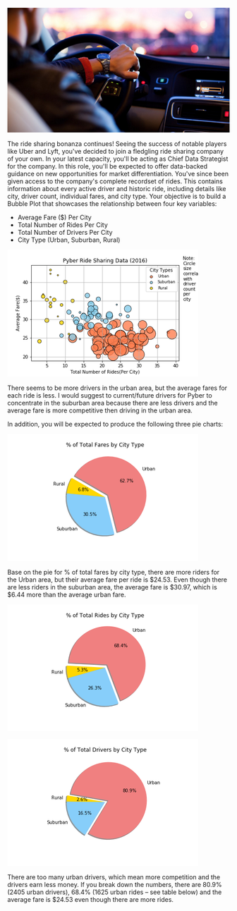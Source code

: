 ![Ride](images/Ride.png)

The ride sharing bonanza continues! Seeing the success of notable players like Uber and Lyft, you've decided to join a fledgling ride sharing company of your own. In your latest capacity, you'll be acting as Chief Data Strategist for the company. In this role, you'll be expected to offer data-backed guidance on new opportunities for market differentiation.
You've since been given access to the company's complete recordset of rides. This contains information about every active driver and historic ride, including details like city, driver count, individual fares, and city type.
Your objective is to build a Bubble Plot that showcases the relationship between four key variables:

- Average Fare ($) Per City
- Total Number of Rides Per City
- Total Number of Drivers Per City
- City Type (Urban, Suburban, Rural)

![figure1](analysis/figure1.png)

There seems to be more drivers in the urban area, but the average fares for each ride is less. I would suggest to current/future drivers for Pyber to concentrate in the suburban area because there are less drivers and the average fare is more competitive then driving in the urban area. 

In addition, you will be expected to produce the following three pie charts:

![figure2](analysis/figure2.png)

Base on the pie for % of total fares by city type, there are more riders for the Urban area, but their average fare per ride is $24.53. Even though there are less riders in the suburban area, the average fare is $30.97, which is $6.44 more than the average urban fare. 

![figure3](analysis/figure3.png)

![figure4](analysis/figure4.png)

There are too many urban drivers, which mean more competition and the drivers earn less money. If you break down the numbers, there are 80.9% (2405 urban drivers), 68.4% (1625 urban rides – see table below) and the average fare is $24.53 even though there are more rides.
